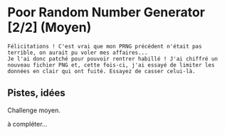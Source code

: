 # Poor Random Number Generator [2/2] (Moyen)

```
Félicitations ! C'est vrai que mon PRNG précédent n'était pas terrible, on aurait pu voler mes affaires...
Je l'ai donc patché pour pouvoir rentrer habillé ! J'ai chiffré un nouveau fichier PNG et, cette fois-ci, j'ai essayé de limiter les données en clair qui ont fuité. Essayez de casser celui-là.
```

## Pistes, idées

Challenge moyen.


à compléter...
